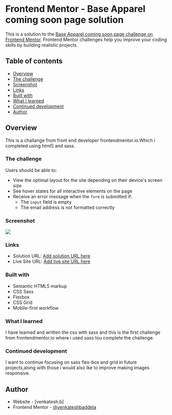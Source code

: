 # Frontend Mentor - Base Apparel coming soon page solution

This is a solution to the [Base Apparel coming soon page challenge on Frontend Mentor](https://www.frontendmentor.io/challenges/base-apparel-coming-soon-page-5d46b47f8db8a7063f9331a0). Frontend Mentor challenges help you improve your coding skills by building realistic projects.

## Table of contents

- [Overview](#overview)
- [The challenge](#the-challenge)
- [Screenshot](#screenshot)
- [Links](#links)
- [Built with](#built-with)
- [What I learned](#what-i-learned)
- [Continued development](#continued-development)
- [Author](#author)

## Overview

This is a challange from front end developer frontendmentor.io.Which i completed using html5 and sass.

### The challenge

Users should be able to:

- View the optimal layout for the site depending on their device's screen size
- See hover states for all interactive elements on the page
- Receive an error message when the `form` is submitted if:
  - The `input` field is empty
  - The email address is not formatted correctly

### Screenshot

![](./screenshot.jpg)

### Links

- Solution URL: [Add solution URL here](https://your-solution-url.com)
- Live Site URL: [Add live site URL here](https://your-live-site-url.com)

### Built with

- Semantic HTML5 markup
- CSS Sass
- Flexbox
- CSS Grid
- Mobile-first workflow

### What I learned

I have learned and written the css with sass and this is the first challenge from frontendmentor.io where i used sass tou complete the challenge.

### Continued development

I want to continue focusing on sass flex-box and grid in future projects,along with those i would also lke to improve making images responsive.

## Author

- Website - [venkatesh.b]
- Frontend Mentor - [@venkateshbaddela](https://www.frontendmentor.io/profile/venkateshbaddela)
